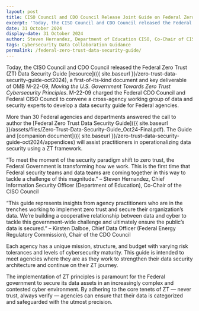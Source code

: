 ```yaml
---
layout: post
title: CISO Council and CDO Council Release Joint Guide on Federal Zero Trust Data Security
excerpt: 'Today, the CISO Council and CDO Council released the Federal Zero Trust (ZT) Data Security Guide, a first-of-its-kind document and key deliverable of OMB M-22-09, Moving the U.S. Government Towards Zero Trust Cybersecurity Principles. M-22-09 charged the Federal CDO Council and Federal CISO Council to convene a cross-agency working group of data and security experts to develop a data security guide for Federal agencies.'
date: 31 October 2024
display-date: 31 October 2024
author: Steven Hernandez, Department of Education CISO, Co-Chair of CISO Council, and Kirsten Dalboe, Federal Energy Regulatory Commission CDO, Chair of CDO Council
tags: Cybersecurity Data Collaboration Guidance
permalink: /federal-zero-trust-data-security-guide/
---
```


Today, the CISO Council and CDO Council released the Federal Zero Trust (ZT) Data Security Guide [resource]({{ site.baseurl }}/zero-trust-data-security-guide-oct2024), a first-of-its-kind document and key deliverable of OMB M-22-09, _Moving the U.S. Government Towards Zero Trust Cybersecurity Principles_. M-22-09 charged the Federal CDO Council and Federal CISO Council to convene a cross-agency working group of data and security experts to develop a data security guide for Federal agencies. 

More than 30 Federal agencies and departments answered the call to author the [Federal Zero Trust Data Security Guide]({{ site.baseurl }}/assets/files/Zero-Trust-Data-Security-Guide_Oct24-Final.pdf). The Guide and [companion document]({{ site.baseurl }}/zero-trust-data-security-guide-oct2024/appendices) will assist practitioners in operationalizing data security using a ZT framework.  

“To meet the moment of the security paradigm shift to zero trust, the Federal Government is transforming how we work. This is the first time that Federal security teams and data teams are coming together in this way to tackle a challenge of this magnitude.” – Steven Hernandez, Chief Information Security Officer (Department of Education), Co-Chair of the CISO Council

“This guide represents insights from agency practitioners who are in the trenches working to implement zero trust and secure their organization’s data. We’re building a cooperative relationship between data and cyber to tackle this government-wide challenge and ultimately ensure the public’s data is secured.” – Kirsten Dalboe, Chief Data Officer (Federal Energy Regulatory Commission), Chair of the CDO Council

Each agency has a unique mission, structure, and budget with varying risk tolerances and levels of cybersecurity maturity. This guide is intended to meet agencies where they are as they work to strengthen their data security architecture and continue on their ZT journey.  

The implementation of ZT principles is paramount for the Federal government to secure its data assets in an increasingly complex and contested cyber environment. By adhering to the core tenets of ZT — never trust, always verify — agencies can ensure that their data is categorized and safeguarded with the utmost precision.
